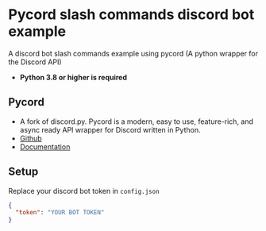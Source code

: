 # Pycord slash commands discord bot example
A discord bot slash commands example using pycord (A python wrapper for the Discord API)
- **Python 3.8 or higher is required**

Pycord
------------
- A fork of discord.py. Pycord is a modern, easy to use, feature-rich, and async ready API wrapper for Discord written in Python.
- [Github](https://github.com/Pycord-Development/pycord)
- [Documentation](https://docs.pycord.dev/en/master/index.html)

Setup
------------
Replace your discord bot token in ``config.json``
```json
{
  "token": "YOUR BOT TOKEN"
}
```
